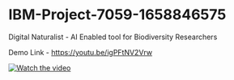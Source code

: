 # IBM-Project-7059-1658846575
Digital Naturalist - AI Enabled tool for Biodiversity Researchers

Demo Link - https://youtu.be/igPFtNV2Vrw

[![Watch the video](https://img.youtube.com/vi/T-D1KVIuvjA/maxresdefault.jpg)](https://youtu.be/T-D1KVIuvjA)
